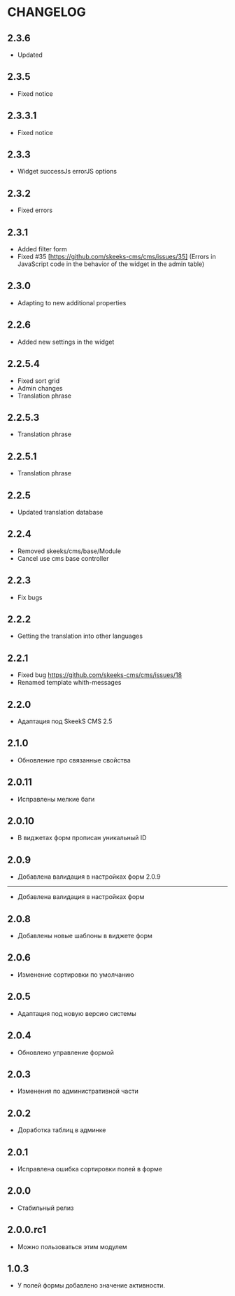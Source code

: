 CHANGELOG
==============

2.3.6
-----------------
  * Updated
  
2.3.5
-----------------
  * Fixed notice
  
2.3.3.1
-----------------
  * Fixed notice
  
2.3.3
-----------------
  * Widget successJs errorJS options

2.3.2
-----------------
  * Fixed errors

2.3.1
-----------------
  * Added filter form
  * Fixed #35 [https://github.com/skeeks-cms/cms/issues/35] (Errors in JavaScript code in the behavior of the widget in the admin table)

2.3.0
-----------------
  * Adapting to new additional properties

2.2.6
-----------------
  * Added new settings in the widget

2.2.5.4
-----------------
  * Fixed sort grid
  * Admin changes
  * Translation phrase

2.2.5.3
-----------------
  * Translation phrase

2.2.5.1
-----------------
  * Translation phrase

2.2.5
-----------------
  * Updated translation database

2.2.4
-----------------
  * Removed skeeks/cms/base/Module
  * Cancel use cms base controller

2.2.3
-----------------
  * Fix bugs

2.2.2
-----------------
  * Getting the translation into other languages

2.2.1
-----------------
  * Fixed bug https://github.com/skeeks-cms/cms/issues/18
  * Renamed template whith-messages

2.2.0
-----------------
  * Адаптация под SkeekS CMS 2.5

2.1.0
-----------------
  * Обновление про связанные свойства

2.0.11
-----------------
  * Исправлены мелкие баги

2.0.10
-----------------
  * В виджетах форм прописан уникальный ID

2.0.9
-----------------
  * Добавлена валидация в настройках форм
2.0.9
-----------------
  * Добавлена валидация в настройках форм

2.0.8
-----------------
  * Добавлены новые шаблоны в виджете форм

2.0.6
-----------------
  * Изменение сортировки по умолчанию

2.0.5
-----------------
  * Адаптация под новую версию системы

2.0.4
-----------------
  * Обновлено управление формой

2.0.3
-----------------
  * Изменения по административной части

2.0.2
-----------------
  * Доработка таблиц в админке
  
2.0.1
-----------------
  * Исправлена ошибка сортировки полей в форме

2.0.0
-----------------
  * Стабильный релиз

2.0.0.rc1
-----------------
  * Можно пользоваться этим модулем
  
1.0.3
-----------------
  * У полей формы добавлено значение активности.
